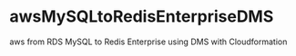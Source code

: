 # awsMySQLtoRedisEnterpriseDMS
aws from RDS MySQL to Redis Enterprise using DMS with Cloudformation
